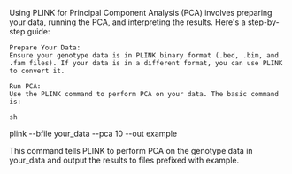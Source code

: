 Using PLINK for Principal Component Analysis (PCA) involves preparing your data, running the PCA, and interpreting the results. Here's a step-by-step guide:

    Prepare Your Data:
    Ensure your genotype data is in PLINK binary format (.bed, .bim, and .fam files). If your data is in a different format, you can use PLINK to convert it.

    Run PCA:
    Use the PLINK command to perform PCA on your data. The basic command is:

    sh

plink --bfile your_data --pca 10 --out example

This command tells PLINK to perform PCA on the genotype data in your_data and output the results to files prefixed with example.
